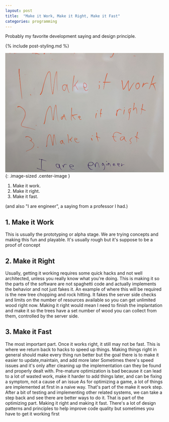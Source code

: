 ```yaml
---
layout: post
title:  "Make it Work, Make it Right, Make it Fast"
categories: programming
---
```


Probably my favorite development saying and design principle.

{% include post-styling.md %}

![make it work](/assets/img/posts/makeit/whiteboardwords.jpg){: .image-sized .center-image } 


1. Make it work.
1. Make it right.
1. Make it fast.

(and also "I are engineer", a saying from a professor I had.)

## 1. Make it Work

This is usually the prototyping or alpha stage. We are trying concepts and making this fun and playable. It's usually rough but it's suppose to be a proof of concept

## 2. Make it Right

Usually, getting it working requires some quick hacks and not well architected, unless you really know what you're doing. This is making it so the parts of the software are not spaghetti code and actually implements the behavior and not just fakes it. An example of where this will be required is the new tree chopping and rock hitting. It fakes the server side checks and limits on the number of resources available so you can get unlimited wood right now. Making it right would mean I need to finish the implantation and make it so the trees have a set number of wood you can collect from them, controlled by the server side.

## 3. Make it Fast

The most important part. Once it works right, it still may not be fast. This is where we return back to hacks to speed up things. Making things right in general should make every thing run better but the goal there is to make it easier to update,maintain, and add more later
Sometimes there's speed issues and it's only after cleaning up the implementation can they be found and properly dealt with. Pre-mature optimization is bad because it can lead to a lot of wasted work, make it harder to add things later, and can be fixing a symptom, not a cause of an issue
As for optimizing a game, a lot of things are implemented at first in a naive way. That's part of the make it work step. After a bit of testing and implementing other related systems, we can take a step back and see there are better ways to do it. That is part of the optimizing part. Making it right and making it fast. There's a lot of design patterns and principles to help improve code quality but sometimes you have to get it working first